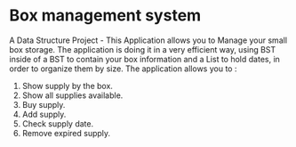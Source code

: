 # Box management system
A Data Structure Project - This Application allows you to Manage your small box storage.
The application is doing it in a very efficient way, using BST inside of a BST to contain your box information and a List to hold dates, in order to organize them by size.
The application allows you to : 
1. Show supply by the box.
2. Show all supplies available.
3. Buy supply.
4. Add supply.
5. Check supply date.
6. Remove expired supply.
